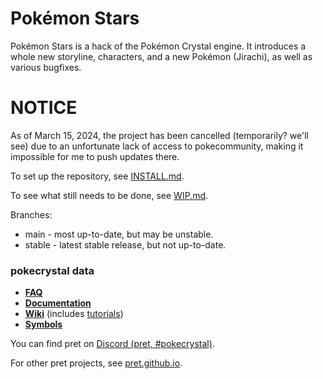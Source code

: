 # Pokémon Stars

Pokémon Stars is a hack of the Pokémon Crystal engine. It introduces a whole new storyline, characters, and a new Pokémon (Jirachi), as well as various bugfixes.

# NOTICE
As of March 15, 2024, the project has been cancelled (temporarily? we'll see) due to an unfortunate lack of access to pokecommunity, making it impossible for me to push updates there.

To set up the repository, see [INSTALL.md](INSTALL.md).

To see what still needs to be done, see [WIP.md](WIP.md).

Branches:

- main - most up-to-date, but may be unstable.
- stable - latest stable release, but not up-to-date.

### pokecrystal data

- [**FAQ**](https://github.com/pret/pokecrystal/FAQ.md)
- [**Documentation**](https://github.com/pret/pokecrystal/docs)
- [**Wiki**](https://github.com/pret/pokecrystal/wiki) (includes [tutorials](https://github.com/pret/pokecrystal/wiki/tutorials))
- [**Symbols**](https://github.com/pret/pokecrystal/tree/symbols)

You can find pret on [Discord (pret, #pokecrystal)](https://discord.gg/d5dubZ3).

For other pret projects, see [pret.github.io](https://pret.github.io/).
